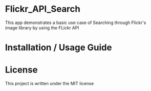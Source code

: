 # Flickr_API_Search

This app demonstrates a basic use case of Searching through Flickr's image library by using the FLickr API

# Installation / Usage Guide

# License

This project is written under the MIT license
